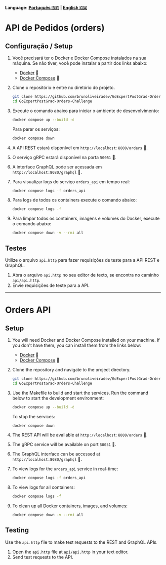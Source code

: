 **Language: [Português 🇧🇷](#api-de-pedidos-orders) | [English 🇨🇦](#orders-api)**

# API de Pedidos (orders)

## Configuração / Setup

1. Você precisará ter o Docker e Docker Compose instalados na sua máquina. Se não tiver, você pode instalar a partir dos links abaixo:
   - [Docker](https://docs.docker.com/get-docker/) 🐳
   - [Docker Compose](https://docs.docker.com/compose/install/) 🐳

2. Clone o repositório e entre no diretório do projeto.
   ```sh
   git clone https://github.com/brunoliveiradev/GoExpertPostGrad-Orders-Challenge.git
   cd GoExpertPostGrad-Orders-Challenge
   ```
   
3. Execute o comando abaixo para iniciar o ambiente de desenvolvimento:
   ```sh
   docker compose up --build -d
   ```

   Para parar os serviços:
   ```sh
   docker compose down
   ```

4. A API REST estará disponível em `http://localhost:8000/orders` 🚀.

5. O serviço gRPC estará disponível na porta `50051` 🚀.

6. A interface GraphQL pode ser acessada em `http://localhost:8080/graphql` 🚀.

7. Para visualizar logs do serviço `orders_api` em tempo real:
    ```sh
    docker compose logs -f orders_api
    ```

8. Para logs de todos os containers execute o comando abaixo:
   ```sh
   docker compose logs -f
   ```

9. Para limpar todos os containers, imagens e volumes do Docker, execute o comando abaixo:
   ```sh
   docker compose down -v --rmi all
   ```

## Testes

Utilize o arquivo `api.http` para fazer requisições de teste para a API REST e GraphQL.

1. Abra o arquivo `api.http` no seu editor de texto, se encontra no caminho `api/api.http`.
2. Envie requisições de teste para a API.


---

# Orders API

## Setup

1. You will need Docker and Docker Compose installed on your machine. If you don't have them, you can install them from the links below:
   - [Docker](https://docs.docker.com/get-docker/) 🐳
   - [Docker Compose](https://docs.docker.com/compose/install/) 🐳

2. Clone the repository and navigate to the project directory.
   ```sh
   git clone https://github.com/brunoliveiradev/GoExpertPostGrad-Orders-Challenge.git
   cd GoExpertPostGrad-Orders-Challenge
   ```
   
3. Use the Makefile to build and start the services. Run the command below to start the development environment:
   ```sh
   docker compose up --build -d
   ```

   To stop the services:
   ```sh
   docker compose down
   ```

4. The REST API will be available at `http://localhost:8000/orders` 🚀.

5. The gRPC service will be available on port `50051` 🚀.

6. The GraphQL interface can be accessed at `http://localhost:8080/graphql` 🚀.

7. To view logs for the `orders_api` service in real-time:
    ```sh
    docker compose logs -f orders_api
    ```

8. To view logs for all containers:
   ```sh
   docker compose logs -f
   ```

9. To clean up all Docker containers, images, and volumes:
   ```sh
   docker compose down -v --rmi all
   ```

## Testing

Use the `api.http` file to make test requests to the REST and GraphQL APIs.

1. Open the `api.http` file at `api/api.http` in your text editor.
2. Send test requests to the API.
